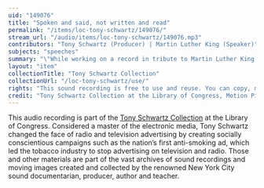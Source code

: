 ```yaml
---
uid: "149076"
title: "Spoken and said, not written and read"
permalink: "/items/loc-tony-schwartz/149076/"
stream_url: "/audio/items/loc-tony-schwartz/149076.mp3"
contributors: "Tony Schwartz (Producer) | Martin Luther King (Speaker)"
subjects: "speeches"
summary: "\"While working on a record in tribute to Martin Luther King, Tony came across Dr. King's eulogy to himself at the Atlanta Eboneser [i.e. Ebenezer] Baptist Church, February 4, 1968. We listen to Dr. King. \"--Accompanying collection documentation."
layout: "item"
collectionTitle: "Tony Schwartz Collection"
collectionUrl: "/loc-tony-schwartz/use/"
rights: "This sound recording is free to use and reuse. You can copy, modify, distribute and perform the work, even for commercial purposes, all without asking permission. Attribution is recommended but not required."
credit: "Tony Schwartz Collection at the Library of Congress, Motion Picture, Broadcasting and Recorded Sound Division."
---
```


This audio recording is part of the [Tony Schwartz Collection](https://www.loc.gov/rr/record/schwartzcollection.html) at the Library of Congress. Considered a master of the electronic media, Tony Schwartz changed the face of radio and television advertising by creating socially conscientious campaigns such as the nation’s first anti-smoking ad, which led the tobacco industry to stop advertising on television and radio. Those and other materials are part of the vast archives of sound recordings and moving images created and collected by the renowned New York City sound documentarian, producer, author and teacher.